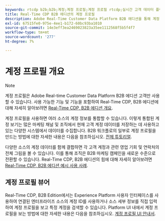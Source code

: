 ```yaml
---
keywords: rtcdp b2b;b2b;계정;계정 프로필;계정 프로필 rtcdp;실시간 고객 데이터 플랫폼;
title: Real-Time CDP B2B 에디션의 계정 프로필
description: Adobe Real-Time Customer Data Platform B2B 에디션을 통해 계정 프로필을 사용하여 여러 소스에서 계정 정보를 통합하는 방법에 대해 알아봅니다.
exl-id: 67515fe0-975e-4ee1-b172-60bc93ba1010
source-git-commit: 14e3eff3ea2469023823a35ee1112568f5b5f4f7
workflow-type: tm+mt
source-wordcount: '277'
ht-degree: 7%

---
```


# 계정 프로필 개요

>[!NOTE]
>
>계정 프로필은 Adobe Real-time Customer Data Platform B2B 에디션 고객만 사용할 수 있습니다. 사용 가능한 기능 및 기능을 포함하여 Real-Time CDP, B2B 에디션에 대해 자세히 알아보려면 [Real-Time CDP, B2B 에디션 개요](../b2b-overview.md).

계정 프로필을 사용하면 여러 소스의 계정 정보를 통합할 수 있습니다. 이렇게 통합된 계정 보기는 많은 마케팅 채널 및 조직에서 현재 고객 계정 데이터를 저장하는 데 사용하고 있는 다양한 시스템에서 데이터를 수집합니다. B2B 워크플로의 일부로 계정 프로필을 만드는 방법에 대한 자세한 내용은 다음을 참조하십시오. [전체 튜토리얼](../b2b-tutorial.md).

다양한 소스의 계정 데이터를 함께 결합하면 각 고객 계정과 관련 영업 기회 및 연락처의 전체 그림을 볼 수 있습니다. 이를 통해 조직은 B2B 마케팅 캠페인을 새로운 수준으로 전환할 수 있습니다. Real-Time CDP, B2B 에디션의 힘에 대해 자세히 알아보려면 [Real-Time CDP, B2B 에디션 예시 사용 사례](../b2b-use-case.md).

## 계정 프로필 뷰어

Real-Time CDP, B2B Edition에서는 Experience Platform 사용자 인터페이스를 사용하여 연결된 엔터프라이즈 소스의 계정 ID를 사용하거나 소스 세부 정보를 직접 입력하여 계정 프로필을 보고 특정 계정을 검색할 수 있습니다. Platform UI 내에서 계정 프로필을 보는 방법에 대한 자세한 내용은 다음을 참조하십시오. [계정 프로필 UI 안내서](account-profile-ui-guide.md).
